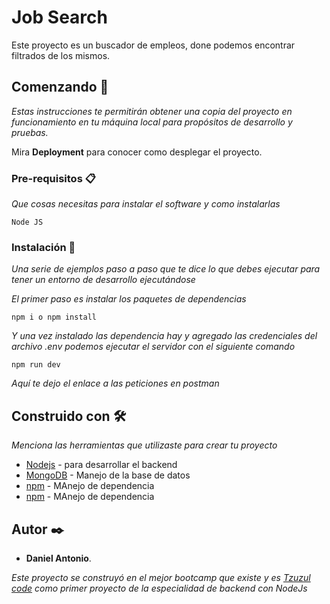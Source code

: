 # Job Search

Este proyecto es un buscador de empleos, done podemos encontrar filtrados de los mismos.

## Comenzando 🚀

_Estas instrucciones te permitirán obtener una copia del proyecto en funcionamiento en tu máquina local para propósitos de desarrollo y pruebas._

Mira **Deployment** para conocer como desplegar el proyecto.

### Pre-requisitos 📋

_Que cosas necesitas para instalar el software y como instalarlas_

```
Node JS
```

### Instalación 🔧

_Una serie de ejemplos paso a paso que te dice lo que debes ejecutar para tener un entorno de desarrollo ejecutándose_

_El primer paso es instalar los paquetes de dependencias_

```
npm i o npm install
```

_Y una vez instalado las dependencia hay y agregado las credenciales del archivo .env podemos ejecutar el servidor con el siguiente comando_

```
npm run dev
```

_Aquí te dejo el enlace a las peticiones en postman_

## Construido con 🛠️

_Menciona las herramientas que utilizaste para crear tu proyecto_

- [Nodejs]() - para desarrollar el backend
- [MongoDB]() - Manejo de la base de datos
- [npm]() - MAnejo de dependencia
- [npm]() - MAnejo de dependencia

## Autor ✒️

- **Daniel Antonio**.

_Este proyecto se construyó en el mejor bootcamp que existe y es [Tzuzul code](https://www.tzuzulcode.com/) como primer proyecto de la especialidad de backend con NodeJs_
